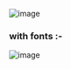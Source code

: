 
![image](https://user-images.githubusercontent.com/81226571/189965239-ec26adbb-5df1-4249-940a-b8601c6af873.png)

<h3>with fonts :- </h3>

![image](https://user-images.githubusercontent.com/81226571/189967697-742b762f-4d0d-468f-addd-6b49dd2f6bfe.png)

